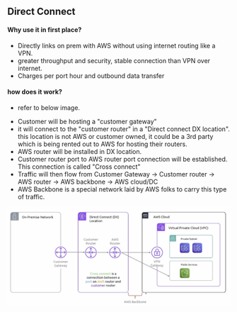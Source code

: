 ## Direct Connect

#### Why use it in first place?

- Directly links on prem with AWS without using internet routing like a VPN.
- greater throughput and security, stable connection than VPN over internet.
- Charges per port hour and outbound data transfer

#### how does it work?

- refer to below image.

* Customer will be hosting a "customer gateway"
* it will connect to the "customer router" in a "Direct connect DX location". this location is not AWS or customer owned, it could be a 3rd party which is being rented out to AWS for hosting their routers.
* AWS router will be installed in DX location.
* Customer router port to AWS router port connection will be established. This connection is called "Cross connect"
* Traffic will then flow from Customer Gateway -> Customer router -> AWS router -> AWS backbone -> AWS cloud/DC
* AWS Backbone is a special network laid by AWS folks to carry this type of traffic.

![Alt text](/aws/services/images/direct_connect.png)
